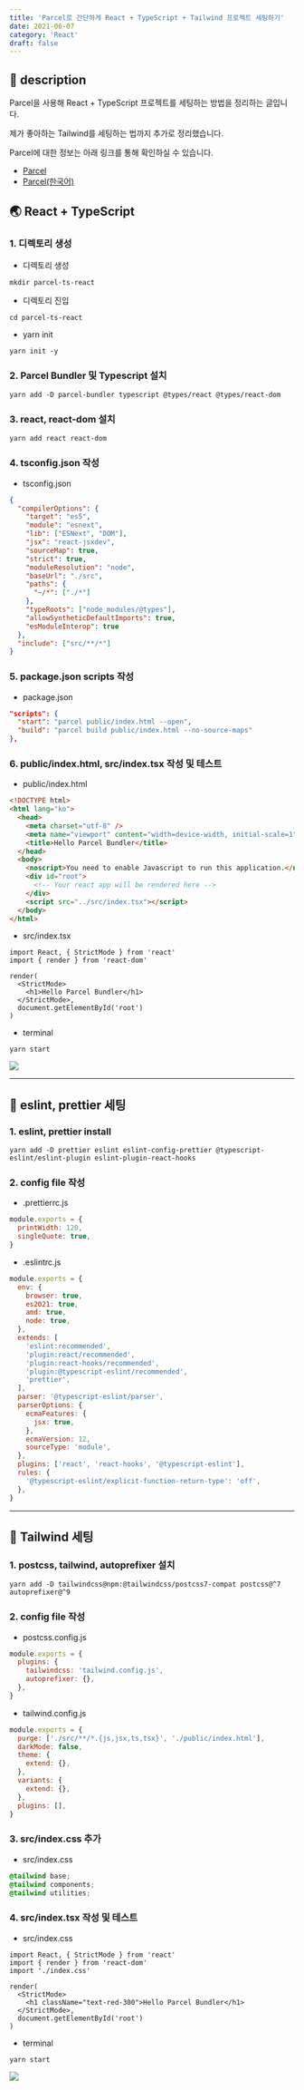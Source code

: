```yaml
---
title: 'Parcel로 간단하게 React + TypeScript + Tailwind 프로젝트 세팅하기'
date: 2021-06-07
category: 'React'
draft: false
---
```


## 📝 description

Parcel을 사용해 React + TypeScript 프로젝트를 세팅하는 방법을 정리하는 글입니다.

제가 좋아하는 Tailwind를 세팅하는 법까지 추가로 정리했습니다.

Parcel에 대한 정보는 아래 링크를 통해 확인하실 수 있습니다.

- [Parcel](https://parceljs.org/)
- [Parcel(한국어)](https://ko.parceljs.org/)

## 🌏 React + TypeScript

### 1. 디렉토리 생성

- 디렉토리 생성

```shell
mkdir parcel-ts-react
```

- 디렉토리 진입

```shell
cd parcel-ts-react
```

- yarn init

```shell
yarn init -y
```

### 2. Parcel Bundler 및 Typescript 설치

```shell
yarn add -D parcel-bundler typescript @types/react @types/react-dom
```

### 3. react, react-dom 설치

```shell
yarn add react react-dom
```

### 4. tsconfig.json 작성

- tsconfig.json

```json
{
  "compilerOptions": {
    "target": "es5",
    "module": "esnext",
    "lib": ["ESNext", "DOM"],
    "jsx": "react-jsxdev",
    "sourceMap": true,
    "strict": true,
    "moduleResolution": "node",
    "baseUrl": "./src",
    "paths": {
      "~/*": ["./*"]
    },
    "typeRoots": ["node_modules/@types"],
    "allowSyntheticDefaultImports": true,
    "esModuleInterop": true
  },
  "include": ["src/**/*"]
}
```

### 5. package.json scripts 작성

- package.json

```json
"scripts": {
  "start": "parcel public/index.html --open",
  "build": "parcel build public/index.html --no-source-maps"
},
```

### 6. public/index.html, src/index.tsx 작성 및 테스트

- public/index.html

```html
<!DOCTYPE html>
<html lang="ko">
  <head>
    <meta charset="utf-8" />
    <meta name="viewport" content="width=device-width, initial-scale=1" />
    <title>Hello Parcel Bundler</title>
  </head>
  <body>
    <noscript>You need to enable Javascript to run this application.</noscript>
    <div id="root">
      <!-- Your react app will be rendered here -->
    </div>
    <script src="../src/index.tsx"></script>
  </body>
</html>
```

- src/index.tsx

```tsx
import React, { StrictMode } from 'react'
import { render } from 'react-dom'

render(
  <StrictMode>
    <h1>Hello Parcel Bundler</h1>
  </StrictMode>,
  document.getElementById('root')
)
```

- terminal

```shell
yarn start
```

![](./images/parcel-ts-react/test1.png)

---

## 🔎 eslint, prettier 세팅

### 1. eslint, prettier install

```shell
yarn add -D prettier eslint eslint-config-prettier @typescript-eslint/eslint-plugin eslint-plugin-react-hooks
```

### 2. config file 작성

- .prettierrc.js

```js
module.exports = {
  printWidth: 120,
  singleQuote: true,
}
```

- .eslintrc.js

```js
module.exports = {
  env: {
    browser: true,
    es2021: true,
    amd: true,
    node: true,
  },
  extends: [
    'eslint:recommended',
    'plugin:react/recommended',
    'plugin:react-hooks/recommended',
    'plugin:@typescript-eslint/recommended',
    'prettier',
  ],
  parser: '@typescript-eslint/parser',
  parserOptions: {
    ecmaFeatures: {
      jsx: true,
    },
    ecmaVersion: 12,
    sourceType: 'module',
  },
  plugins: ['react', 'react-hooks', '@typescript-eslint'],
  rules: {
    '@typescript-eslint/explicit-function-return-type': 'off',
  },
}
```

---

## 🌸 Tailwind 세팅

### 1. postcss, tailwind, autoprefixer 설치

```shell
yarn add -D tailwindcss@npm:@tailwindcss/postcss7-compat postcss@^7 autoprefixer@^9
```

### 2. config file 작성

- postcss.config.js

```js
module.exports = {
  plugins: {
    tailwindcss: 'tailwind.config.js',
    autoprefixer: {},
  },
}
```

- tailwind.config.js

```js
module.exports = {
  purge: ['./src/**/*.{js,jsx,ts,tsx}', './public/index.html'],
  darkMode: false,
  theme: {
    extend: {},
  },
  variants: {
    extend: {},
  },
  plugins: [],
}
```

### 3. src/index.css 추가

- src/index.css

```css
@tailwind base;
@tailwind components;
@tailwind utilities;
```

### 4. src/index.tsx 작성 및 테스트

- src/index.css

```tsx
import React, { StrictMode } from 'react'
import { render } from 'react-dom'
import './index.css'

render(
  <StrictMode>
    <h1 className="text-red-300">Hello Parcel Bundler</h1>
  </StrictMode>,
  document.getElementById('root')
)
```

- terminal

```shell
yarn start
```

![](./images/parcel-ts-react/test2.png)
